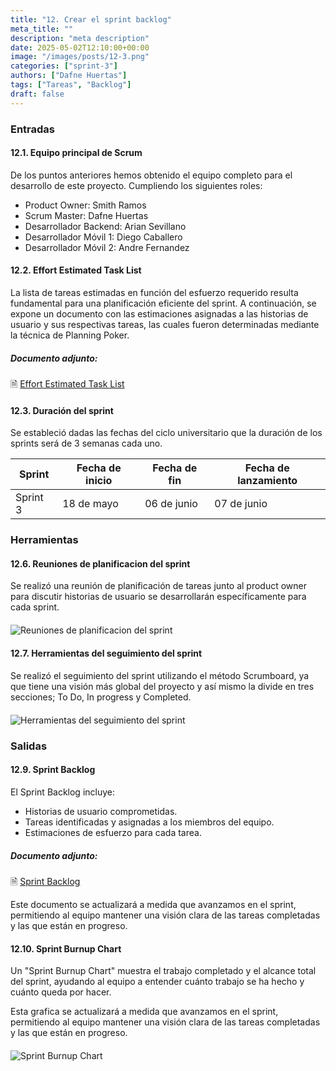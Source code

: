 ```yaml
---
title: "12. Crear el sprint backlog"
meta_title: ""
description: "meta description"
date: 2025-05-02T12:10:00+00:00
image: "/images/posts/12-3.png"
categories: ["sprint-3"]
authors: ["Dafne Huertas"]
tags: ["Tareas", "Backlog"]
draft: false
---
```

### Entradas

#### 12.1. Equipo principal de Scrum
De los puntos anteriores hemos obtenido el equipo completo para el desarrollo de este proyecto. Cumpliendo los siguientes roles:

- Product Owner: Smith Ramos
- Scrum Master: Dafne Huertas
- Desarrollador Backend: Arian Sevillano
- Desarrollador Móvil 1: Diego Caballero
- Desarrollador Móvil 2: Andre Fernandez

#### 12.2. Effort Estimated Task List
La lista de tareas estimadas en función del esfuerzo requerido resulta fundamental para una planificación eficiente del sprint. A continuación, se expone un documento con las estimaciones asignadas a las historias de usuario y sus respectivas tareas, las cuales fueron determinadas mediante la técnica de Planning Poker.

##### **Documento adjunto:**
 🗎 [Effort Estimated Task List](https://drive.google.com/file/d/1graFva_oGh4CItnHUI_RcUpdM4xx3RVT/view?usp=sharing)

#### 12.3. Duración del sprint
Se estableció dadas las fechas del ciclo universitario que la duración de los sprints será de 3 semanas cada uno.

| Sprint     | Fecha de inicio | Fecha de fin | Fecha de lanzamiento |
|------------|------------------|---------------|------------------------|
| Sprint 3   | 18 de mayo      | 06 de junio   | 07 de junio            |

### Herramientas

#### 12.6. Reuniones de planificacion del sprint
Se realizó una reunión de planificación de tareas junto al product owner para discutir historias de usuario se desarrollarán específicamente para cada sprint.

<img src="/images/sprint_2/reunion_scrum_team.png" 
     alt="Reuniones de planificacion del sprint" 
     style="display: block; margin: 20px auto; max-width: 100%;" />

#### 12.7. Herramientas del seguimiento del sprint
Se realizó el seguimiento del sprint utilizando el método Scrumboard, ya que tiene una visión más global del proyecto y así mismo la divide en tres secciones; To Do, In progress y Completed.

<img src="/images/sprint_3/scrumboard-3.png" 
     alt="Herramientas del seguimiento del sprint" 
     style="display: block; margin: 20px auto; max-width: 100%;" />

### Salidas

#### 12.9. Sprint Backlog
El Sprint Backlog incluye:
- Historias de usuario comprometidas.
- Tareas identificadas y asignadas a los miembros del equipo.
- Estimaciones de esfuerzo para cada tarea.

##### **Documento adjunto:**
 🗎 [Sprint Backlog](https://docs.google.com/spreadsheets/d/15YSto_WIBjvxd10r10As0y2qlqSah_HV/edit?usp=sharing&ouid=105357714069578698229&rtpof=true&sd=true)

Este documento se actualizará a medida que avanzamos en el sprint, permitiendo al equipo mantener una visión clara de las tareas completadas y las que están en progreso.
 
 #### 12.10. Sprint Burnup Chart
Un "Sprint Burnup Chart" muestra el trabajo completado y el alcance total del sprint, ayudando al equipo a entender cuánto trabajo se ha hecho y cuánto queda por hacer.

Esta grafica se actualizará a medida que avanzamos en el sprint, permitiendo al equipo mantener una visión clara de las tareas completadas y las que están en progreso.

<img src="/images/sprint_3/burnup1-sprint3.jpg" 
     alt="Sprint Burnup Chart" 
     style="display: block; margin: 20px auto; max-width: 100%;" />
